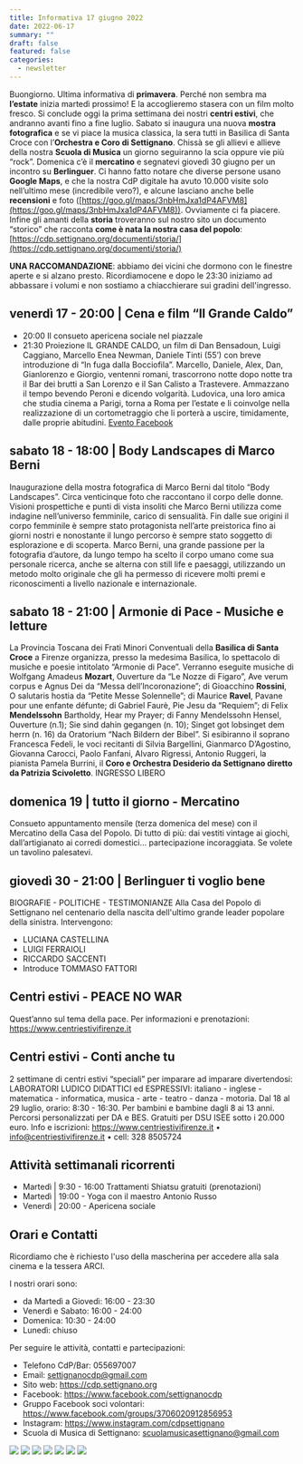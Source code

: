 ```yaml
---
title: Informativa 17 giugno 2022
date: 2022-06-17
summary: ""
draft: false
featured: false
categories:
  - newsletter
---
```


Buongiorno.
Ultima informativa di **primavera**. Perché non sembra ma **l’estate** inizia martedì prossimo! E la accoglieremo stasera con un film molto fresco.
Si conclude oggi la prima settimana dei nostri **centri estivi**, che andranno avanti fino a fine luglio. Sabato si inaugura una nuova **mostra fotografica** e se vi piace la musica classica, la sera tutti in Basilica di Santa Croce con l’**Orchestra e Coro di Settignano**. Chissà se gli allievi e allieve della nostra **Scuola di Musica** un giorno seguiranno la scia oppure vie più “rock”.
Domenica c’è il **mercatino** e segnatevi giovedì 30 giugno per un incontro su **Berlinguer**.
Ci hanno fatto notare che diverse persone usano **Google Maps**, e che la nostra CdP digitale ha avuto 10.000 visite solo nell’ultimo mese (incredibile vero?), e alcune lasciano anche belle **recensioni** e foto ([https://goo.gl/maps/3nbHmJxa1dP4AFVM8](https://goo.gl/maps/3nbHmJxa1dP4AFVM8)). Ovviamente ci fa piacere.
Infine gli amanti della **storia** troveranno sul nostro sito un documento “storico” che racconta **come è nata la nostra casa del popolo**: [https://cdp.settignano.org/documenti/storia/](https://cdp.settignano.org/documenti/storia/)

**UNA RACCOMANDAZIONE**: abbiamo dei vicini che dormono con le finestre aperte e si alzano presto. Ricordiamocene e dopo le 23:30 iniziamo ad abbassare i volumi e non sostiamo a chiacchierare sui gradini dell'ingresso.

## venerdì 17 - 20:00 | Cena e film “Il Grande Caldo”
- 20:00 Il consueto apericena sociale nel piazzale
- 21:30 Proiezione IL GRANDE CALDO, un film di Dan Bensadoun, Luigi Caggiano, Marcello Enea Newman, Daniele Tinti (55’) con breve introduzione di “In fuga dalla Bocciofila”.
Marcello, Daniele, Alex, Dan, Gianlorenzo e Giorgio, ventenni romani, trascorrono notte dopo notte tra il Bar dei brutti a San Lorenzo e il San Calisto a Trastevere.
Ammazzano il tempo bevendo Peroni e dicendo volgarità. Ludovica, una loro amica che studia cinema a Parigi, torna a Roma per l’estate e li coinvolge nella realizzazione di un cortometraggio che li porterà a uscire, timidamente, dalle proprie abitudini.
[Evento Facebook](https://www.facebook.com/events/3434095473491579/)

## sabato 18 - 18:00 | Body Landscapes di Marco Berni
Inaugurazione della mostra fotografica di Marco Berni dal titolo “Body Landscapes”. Circa venticinque foto che raccontano il corpo delle donne. Visioni prospettiche e punti di vista insoliti che Marco Berni utilizza come indagine nell’universo femminile, carico di sensualità. Fin dalle sue origini il corpo femminile è sempre stato protagonista nell’arte preistorica fino ai giorni nostri e nonostante il lungo percorso è sempre stato soggetto di esplorazione e di scoperta. Marco Berni, una grande passione per la fotografia d’autore, da lungo tempo ha scelto il corpo umano come sua personale ricerca, anche se alterna con still life e paesaggi, utilizzando un metodo molto originale che gli ha permesso di ricevere molti premi e riconoscimenti a livello nazionale e internazionale.

## sabato 18 - 21:00 | Armonie di Pace - Musiche e letture
La Provincia Toscana dei Frati Minori Conventuali della **Basilica di Santa Croce** a Firenze organizza, presso la medesima Basilica, lo spettacolo di musiche e poesie intitolato “Armonie di Pace”. Verranno eseguite musiche di Wolfgang Amadeus **Mozart**, Ouverture da “Le Nozze di Figaro”, Ave verum corpus e Agnus Dei da “Messa dell’Incoronazione”; di Gioacchino **Rossini**, O salutaris hostia da “Petite Messe Solennelle”; di Maurice **Ravel**, Pavane pour une enfante défunte; di Gabriel Faurè, Pie Jesu da “Requiem”; di Felix **Mendelssohn** Bartholdy, Hear my Prayer; di Fanny Mendelssohn Hensel, Ouverture (n.1); Sie sind dahin gegangen (n. 10); Singet got lobsinget dem herrn (n. 16) da Oratorium “Nach Bildern der Bibel”.
Si esibiranno il soprano Francesca Fedeli, le voci recitanti di Silvia Bargellini, Gianmarco D’Agostino, Giovanna Carocci, Paolo Fanfani, Alvaro Rigressi, Antonio Ruggeri, la pianista Pamela Burrini, il **Coro e Orchestra Desiderio da Settignano diretto da Patrizia Scivoletto**.
INGRESSO LIBERO

## domenica 19 | tutto il giorno - Mercatino
Consueto appuntamento mensile (terza domenica del mese) con il Mercatino della Casa del Popolo. Di tutto di più: dai vestiti vintage ai giochi, dall’artigianato ai corredi domestici… partecipazione incoraggiata. Se volete un tavolino palesatevi.

## giovedì 30 - 21:00 | Berlinguer ti voglio bene
BIOGRAFIE - POLITICHE - TESTIMONIANZE
Alla Casa del Popolo di Settignano nel centenario della nascita dell'ultimo grande leader popolare della sinistra. Intervengono:
- LUCIANA CASTELLINA
- LUIGI FERRAIOLI
- RICCARDO SACCENTI
- Introduce TOMMASO FATTORI

## Centri estivi - PEACE NO WAR
Quest’anno sul tema della pace.
Per informazioni e prenotazioni: https://www.centriestivifirenze.it

## Centri estivi - Conti anche tu
2 settimane di centri estivi “speciali” per imparare ad imparare divertendosi:
LABORATORI LUDICO DIDATTICI ed ESPRESSIVI: italiano - inglese - matematica - informatica, musica - arte - teatro - danza - motoria.
Dal 18 al 29 luglio, orario: 8:30 - 16:30. Per bambini e bambine dagli 8 ai 13 anni. Percorsi personalizzati per DA e BES. Gratuiti per DSU ISEE sotto i 20.000 euro.
Info e iscrizioni: https://www.centriestivifirenze.it • info@centriestivifirenze.it • cell: 328 8505724

## Attività settimanali ricorrenti
- Martedì | 9:30 - 16:00 Trattamenti Shiatsu gratuiti (prenotazioni)
- Martedì | 19:00 - Yoga con il maestro Antonio Russo
- Venerdì | 20:00 - Apericena sociale

## Orari e Contatti
Ricordiamo che è richiesto l'uso della mascherina per accedere alla sala cinema e la tessera ARCI.

I nostri orari sono:
- da Martedì a Giovedì: 16:00 - 23:30
- Venerdì e Sabato: 16:00 - 24:00
- Domenica: 10:30 - 24:00
- Lunedì: chiuso

Per seguire le attività, contatti e partecipazioni:
- Telefono CdP/Bar: 055697007
- Email: settignanocdp@gmail.com
- Sito web: https://cdp.settignano.org
- Facebook: https://www.facebook.com/settignanocdp
- Gruppo Facebook soci volontari: https://www.facebook.com/groups/3706020912856953
- Instagram: https://www.instagram.com/cdpsettignano
- Scuola di Musica di Settignano: scuolamusicasettignano@gmail.com

![](volantini/202206_musicaCdP.jpg)
![](volantini/CdPGoogleMap.jpg)
![](volantini/20220617_IlGrandeCaldo.jpg)
![](volantini/20220618_CoroOrchestra.jpg)
![](volantini/20220618_FotoMarcoBerni.jpg)
![](volantini/mercatino.jpg)
![](volantini/20220630_Incontro_Berlinguer.jpg)
